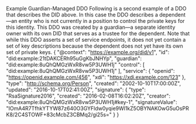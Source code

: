 Example Guardian-Managed DDO Following is a second example of a DDO that describes the DID above. In this case the DDO describes a dependent—an entity who is not currently in a position to control the private keys for this identity. This DDO was created by a guardian—a separate identity owner with its own DID that serves as a trustee for the dependent. Note that while this DDO asserts a set of service endpoints, it does not yet contain a set of key descriptions because the dependent does not yet have its own set of private keys. { "@context": "https://example.org/did/v1", "id": "did:example:21tDAKCERh95uGgKbJNHYp", "guardian": "did:example:8uQhQMGzWxR8vw5P3UWH1j" "control": [ "did:example:8uQhQMGzWxR8vw5P3UWH1j" ], "service": { "openid": "https://openid.example.com/456", "xdi": "https://xdi.example.com/123" }, "type": "http://schema.org/Person", "created": "2002-10-10T17:00:00Z", "updated": "2016-10-17T02:41:00Z", "signature": { "type": "RsaSignature2016", "created": "2016-02-08T16:02:20Z", "creator": "did:example:8uQhQMGzWxR8vw5P3UWH1j#key-1", "signatureValue": "IOmA4R7TfhkYTYW87z640O3GYFldw0yqie9Wl1kZ5OBYNAKOwG5uOsPRK8/2C4STOWF+83cMcbZ3CBMq2/gi25s=" } }
